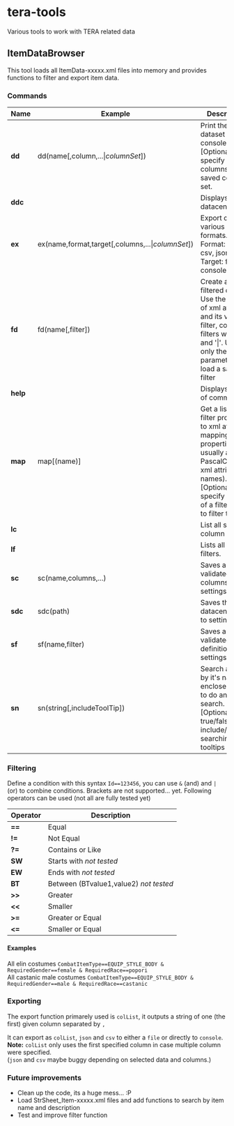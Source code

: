 # tera-tools
Various tools to work with TERA related data

## ItemDataBrowser

This tool loads all ItemData-xxxxx.xml files into memory and provides functions to filter and export item data.


### Commands
|Name|Example|Description|
|---|---|---|
|**dd**|dd(name\[,column,...\|$columnSet$])|Print the dataset to the console. \[Optional\] specify a list of columns or saved column set.|
|**ddc**||Displays the datacenter path|
|**ex**|ex(name,format,target\[,columns,...\|$columnSet$\])|Export data in various formats. Format: colList, csv, json. Target: file, console.|
|**fd**|fd(name\[,filter\])|Create a filtered dataset. Use the name of xml attribute and its value to filter, combine filters with '&' and '\|'. Use only the name parameter to load a saved filter|
|**help**||Displays a list of commands|
|**map**|map\[(name)\]|Get a list of filter property to xml attribute mapping (filter properties usually are just PascalCase'd xml attribute names). \[Optional\] specify a part of a filter name to filter the list.|
|**lc**||List all saved column sets.|
|**lf**||Lists all saved filters.|
|**sc**|sc(name,columns,...)|Saves a list of validated columns to the settings file.|
|**sdc**|sdc(path)|Saves the datacenter path to settings file|
|**sf**|sf(name,filter)|Saves a validated filter definition to the settings file.|
|**sn**|sn(string\[,includeToolTip])|Search an item by it's name, enclose with \" to do an exact search. \[Optional\] use true/fals to include/exclude searching in tooltips|

### Filtering

Define a condition with this syntax `Id==123456`, you can use `&` (and) and `|` (or) to combine conditions.
Brackets are not supported... yet.
Following operators can be used (not all are fully tested yet)

|Operator|Description|
|---|---|
|**==**|Equal|
|**!=**|Not Equal|
|**?=**|Contains or Like|
|**SW**|Starts with *not tested*|
|**EW**|Ends with *not tested*|
|**BT**|Between (BTvalue1,value2) *not tested*|
|**>>**|Greater|
|**<<**|Smaller|
|**>=**|Greater or Equal|
|**<=**|Smaller or Equal|

#### Examples

All elin costumes `CombatItemType==EQUIP_STYLE_BODY & RequiredGender==female & RequiredRace==popori`  
All castanic male costumes `CombatItemType==EQUIP_STYLE_BODY & RequiredGender==male & RequiredRace==castanic`

### Exporting

The export function primarely used is `colList`, it outputs a string of one (the first) given column separated by `,`

It can export as `colList`, `json` and `csv` to either a `file` or directly to `console`.  
**Note:** `colList` only uses the first specified column in case multiple column were specified.  
(`json` and `csv` maybe buggy depending on selected data and columns.)

### Future improvements
- Clean up the code, its a huge mess... :P
- Load StrSheet_Item-xxxxx.xml files and add functions to search by item name and description
- Test and improve filter function
